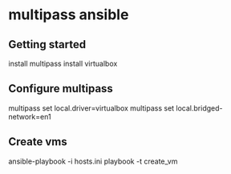 # multipass ansible


## Getting started
install multipass
install virtualbox
## Configure multipass
multipass set local.driver=virtualbox
multipass set local.bridged-network=en1
## Create vms
ansible-playbook -i hosts.ini playbook -t create_vm
